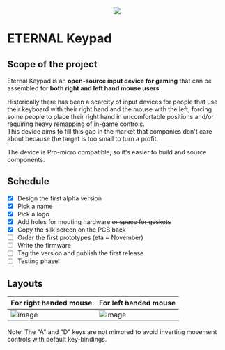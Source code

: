 
<div align="center">
  <img src="https://user-images.githubusercontent.com/27895007/137556449-4c22bc49-4566-451d-b1f5-bf977f3b0f48.png"/>
</div>

# ETERNAL Keypad
## Scope of the project
Eternal Keypad is an **open-source input device for gaming** that can be assembled for **both right and left hand mouse users**.  

Historically there has been a scarcity of input devices for people that use their keyboard with their right hand and the mouse with the left, forcing some people to place their right hand in uncomfortable positions and/or requiring heavy remapping of in-game controls.  
This device aims to fill this gap in the market that companies don't care about because the target is too small to turn a profit.

The device is Pro-micro compatible, so it's easier to build and source components.

## Schedule
- [x] Design the first alpha version
- [x] Pick a name
- [x] Pick a logo 
- [x] Add holes for mouting hardware ~~or space for gaskets~~
- [x] Copy the silk screen on the PCB back
- [ ] Order the first prototypes (eta ~ November)
- [ ] Write the firmware
- [ ] Tag the version and publish the first release
- [ ] Testing phase!

## Layouts
|For right handed mouse|For left handed mouse|
|---|---|
| ![image](https://user-images.githubusercontent.com/27895007/137307434-617b07b3-ab02-4e94-9305-6164325e341b.png) | ![image](https://user-images.githubusercontent.com/27895007/137307726-7d56e23b-0267-4741-9922-938ffb8a3098.png) |

Note: The "A" and "D" keys are not mirrored to avoid inverting movement controls with default key-bindings.
